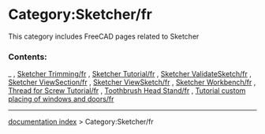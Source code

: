 # Category:Sketcher/fr
This category includes FreeCAD pages related to Sketcher

### Contents:

_ , [Sketcher Trimming/fr](Sketcher_Trimming/fr.md) , [Sketcher Tutorial/fr](Sketcher_Tutorial/fr.md) , [Sketcher ValidateSketch/fr](Sketcher_ValidateSketch/fr.md) , [Sketcher ViewSection/fr](Sketcher_ViewSection/fr.md) , [Sketcher ViewSketch/fr](Sketcher_ViewSketch/fr.md) , [Sketcher Workbench/fr](Sketcher_Workbench/fr.md) , [Thread for Screw Tutorial/fr](Thread_for_Screw_Tutorial/fr.md) , [Toothbrush Head Stand/fr](Toothbrush_Head_Stand/fr.md) , [Tutorial custom placing of windows and doors/fr](Tutorial_custom_placing_of_windows_and_doors/fr.md)

---
[documentation index](../README.md) > Category:Sketcher/fr
